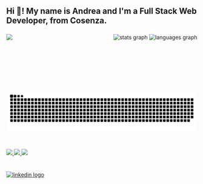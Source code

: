 <h2 align="left">Hi 👋! My name is Andrea and I'm a Full Stack Web Developer, from Cosenza.</h2>

###

<img align="left" height="150" src="https://images.pexels.com/photos/1480691/pexels-photo-1480691.jpeg?auto=compress&cs=tinysrgb&w=1260&h=750&dpr=1"  />

###

<div align="right">
  <img src="https://github-readme-stats.vercel.app/api?username=AndreaLinza&hide_title=false&hide_rank=true&show_icons=true&include_all_commits=true&count_private=true&disable_animations=false&theme=gotham&locale=en&hide_border=false" height="150" alt="stats graph"  />
  <img src="https://github-readme-stats.vercel.app/api/top-langs?username=AndreaLinza&locale=en&hide_title=false&layout=compact&card_width=320&langs_count=5&theme=gotham&hide_border=false" height="150" alt="languages graph"  />
</div>

###

<br clear="both">

<img src="https://raw.githubusercontent.com/AndreaLinza/AndreaLinza/output/snake.svg" alt="Snake animation" />

###

<br clear="both">
<a href="https://skillicons.dev" align="left">
    <img src="https://skillicons.dev/icons?i=html,css,js,vue,sass,mysql,php,laravel,vite" />
    <img src="https://skillicons.dev/icons?i=vscode,git,github,nodejs,bootstrap,npm,postman" />
    <img src="https://skillicons.dev/icons?i=vscode,html,css,js,git,github,nodejs,bootstrap,vue,sass,mysql,php,laravel,npm,vite,postman" />
  </a>

###

<br clear="both">

<div align="left">
  <a href="https://www.linkedin.com/in/andrea-linza/" target="_blank">
    <img src="https://raw.githubusercontent.com/maurodesouza/profile-readme-generator/master/src/assets/icons/social/linkedin/default.svg" width="52" height="40" alt="linkedin logo"  />
  </a>
</div>

###
